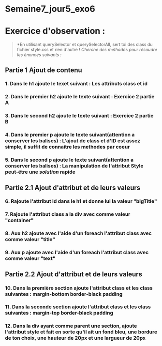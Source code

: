 # Semaine7_jour5_exo6
# Exercice d'observation :
>*En utilisant querySelector et querySelectorAll, sert toi des class du fichier style.css et rien d'autre !
>*Cherche des methodes pour résoudre les énoncés suivants :*

## Partie 1 Ajout de contenu
### 1. Dans le h1 ajoute le texet suivant : Les attributs class et id
### 2. Dans le premier h2 ajoute le texte suivant : Exercice 2 partie A
### 3. Dans le second h2 ajoute le texte suivant : Exercice 2 partie B
### 4. Dans le premier p ajoute le texte suivant(attention a conserver les balises) :  L'ajout de class et d'ID est assez simple, il suffit de connaitre les methodes <b>par coeur</b> 
### 5. Dans le second p ajoute le texte suivant(attention a conserver les balises) :   La manipulation de l'attribut Style peut-être une <i>solution</i> rapide



## Partie 2.1 Ajout d'attribut et de leurs valeurs
### 6. Rajoute l'attribut id dans le h1 et donne lui la valeur "bigTitle"
### 7. Rajoute l'attribut class a la div avec comme valeur "container"
### 8. Aux h2 ajoute avec l'aide d'un foreach l'attribut class avec comme valeur "title"
### 9. Aux p ajoute avec l'aide d'un foreach l'attribut class avec comme valeur "text"


## Partie 2.2 Ajout d'attribut et de leurs valeurs
### 10. Dans la première section ajoute l'attribut class et les class suivantes : margin-bottom border-black padding
### 11. Dans la seconde section ajoute l'attribut class et les class suivantes : margin-top border-black padding
### 12. Dans la div ayant comme parent une section, ajoute l'attribut style et fait en sorte qu'il ait un fond bleu, une bordure de ton choix, une hauteur de 20px et une largueur de 20px